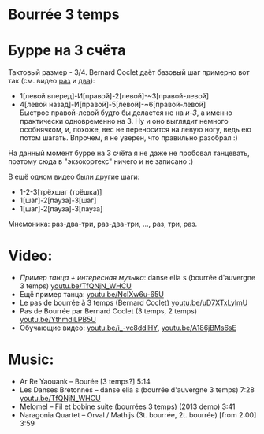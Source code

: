 Bourrée 3 temps
===============
# Бурре на 3 счёта
Тактовый размер - 3/4. Bernard Coclet даёт базовый шаг примерно вот так (см. видео [раз](https://www.youtube.com/watch?v=uD7XTxLylmU) и [два](https://www.youtube.com/watch?v=YthmdiLPB5U)):

- 1[левой вперед]-И[правой]-2[левой]-~3[правой-левой]
- 4[левой назад]-И[правой]-5[левой]-~6[правой-левой]  
  Быстрое правой-левой будто бы делается не на _и-3_, а именно практически одновременно на 3. Ну и оно выглядит немного особнячком, и, похоже, вес не переносится на левую ногу, ведь ею потом шагать. Впрочем, я не уверен, что правильно разобрал :)

На данный момент бурре на 3 счёта я не даже не пробовал танцевать, поэтому сюда в "экзокортекс" ничего и не записано :)

В ещё одном видео были другие шаги:

- 1-2-3[трёхшаг (трёшка)]
- 1[шаг]-2[пауза]-3[шаг]
- 1[шаг]-2[пауза]-3[пауза]

Мнемоника: раз-два-три, раз-два-три, ..., раз, три, раз.

Video:
======
- _Пример танца + интересная музыка_: danse elia s (bourrée d'auvergne 3 temps) [youtu.be/TfQNjN_WHCU](https://www.youtube.com/watch?v=TfQNjN_WHCU)
- Ещё пример танца: [youtu.be/NcIXw6u-65U](https://www.youtube.com/watch?v=NcIXw6u-65U)
- Le pas de bourrée à 3 temps (Bernard Coclet) [youtu.be/uD7XTxLylmU](https://www.youtube.com/watch?v=uD7XTxLylmU)
- Pas de Bourrée par Bernard Coclet (3 temps, 2 temps) [youtu.be/YthmdiLPB5U](https://www.youtube.com/watch?v=YthmdiLPB5U)
- Обучающие видео: [youtu.be/i_-vc8ddlHY](https://www.youtube.com/watch?v=i_-vc8ddlHY), [youtu.be/A186jBMs6sE](https://www.youtube.com/watch?v=A186jBMs6sE)

Music:
======
- Ar Re Yaouank – Bourée [3 temps?] 5:14
- Les Danses Bretonnes – danse elia s (bourrée d'auvergne 3 temps) 7:28 [youtu.be/TfQNjN_WHCU](https://www.youtube.com/watch?v=TfQNjN_WHCU)
- Melomel – Fil et bobine suite (bourrées 3 temps) (2013 demo) 3:41
- Naragonia Quartet – Orval / Mathijs (3t. bourrée, 2t. bourrée) [from 2:00] 3:59
